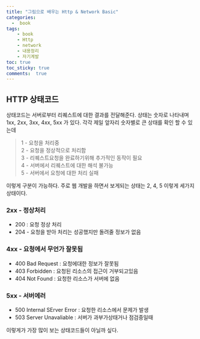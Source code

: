 ```yaml
---
title: "그림으로 배우는 Http & Network Basic"
categories: 
  -  book
tags: 
    - book
    - Http
    - network
    - 내용정리
    - 자기계발
toc: true
toc_sticky: true
comments:  true
---
```


## HTTP 상태코드
상태코드는 서버로부터 리퀘스트에 대한 결과를 전달해준다. 상태는 숫자로 나타내며 1xx, 2xx, 3xx, 4xx, 5xx 가 있다. 각각 제일 앞자리 숫자별로 큰 상태를 확인 할 수 있는데  

>1 - 요청을 처리중    
>2 - 요청을 정상적으로 처리함  
>3 - 리퀘스트요청을 완료하기위해 추가적인 동작이 필요  
>4 - 서버에서 리퀘스트에 대한 해석 불가능  
>5 - 서버에서 요청에 대한 처리 실패  

이렇게 구분이 가능하다. 주로 웹 개발을 하면서 보게되는 상태는 2, 4, 5 이렇게 세가지 상태이다.

### 2xx - 정상처리
- 200 : 요청 정상 처리
- 204 - 요청을 받아 처리는 성공했지만 돌려줄 정보가 없음

### 4xx - 요청에서 무언가 잘못됨
- 400 Bad Request : 요청에대한 정보가 잘못됨
- 403 Forbidden : 요청된 리소스의 접근이 거부되고있음
- 404 Not Found : 요청한 리소스가 서버에 없음

### 5xx - 서버에러
- 500 Internal SErver Error : 요청한 리소스에서 문제가 발생
- 503 Server Unavaliable : 서버가 과부가상태거나 점검중일때

이렇게가 가장 많이 보는 상태코드들이 아닐까 싶다. 


